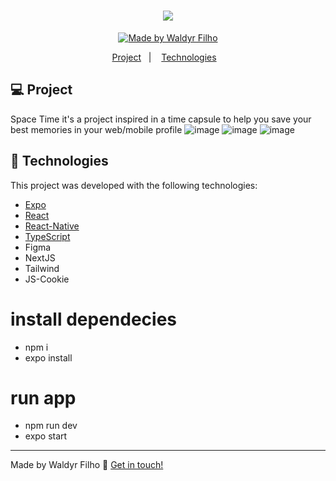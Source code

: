 <h1 align="center">
   <img src="https://app.rocketseat.com.br/_next/image?url=https%3A%2F%2Fmedia.graphassets.com%2FFK1IGle5Q1iy9s3t0hDp&w=1920&q=100" width={256} />
</h1>

<p align="center">
  <a href="https://www.linkedin.com/in/waldyr-romero-de-oliveira-filho-357bb013a/">
    <img alt="Made by Waldyr Filho" src="https://img.shields.io/badge/made%20by-WaldyrFilho-%2304D361">
  </a>
</p>
<p align="center">
  <a href="#-project">Project</a>&nbsp;&nbsp;&nbsp;|&nbsp;&nbsp;&nbsp;
  <a href="#-technologies">Technologies</a>&nbsp;&nbsp;&nbsp;
</p>

## 💻 Project

Space Time it's a project inspired in a time capsule to help you save your best memories in your web/mobile profile
![image](https://github.com/DynhoROLF/space-time/assets/97751715/cc759f95-a2f2-4838-a588-5f2f20ac6cb0)
![image](https://github.com/DynhoROLF/space-time/assets/97751715/77cf97ba-4434-4842-a2f4-d4b886c0c989)
![image](https://github.com/DynhoROLF/space-time/assets/97751715/d92d0340-ff85-431f-800b-a822220496ac)

## :rocket: Technologies

This project was developed with the following technologies:

- [Expo](https://expo.dev/) 
- [React](https://reactjs.org)
- [React-Native](https://reactnative.dev)
- [TypeScript](https://www.typescriptlang.org/)
- Figma
- NextJS
- Tailwind
- JS-Cookie

# install dependecies 
- npm i
- expo install 

# run app
- npm run dev
- expo start

---

Made by Waldyr Filho :wave: [Get in touch!](https://www.linkedin.com/in/waldyr-romero-de-oliveira-filho-357bb013a/)

[nodejs]: https://nodejs.org/
[npm]:https://docs.npmjs.com/
[vc]: https://code.visualstudio.com/
[vceditconfig]: https://marketplace.visualstudio.com/items?itemName=EditorConfig.EditorConfig
[prettier]: https://marketplace.visualstudio.com/items?itemName=esbenp.prettier-vscode
